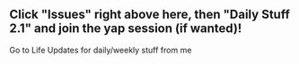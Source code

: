 Click "Issues" right above here, then "Daily Stuff 2.1" and join the yap session (if wanted)!    
-----------------------------------------------------------------------------------------
Go to Life Updates for daily/weekly stuff from me
